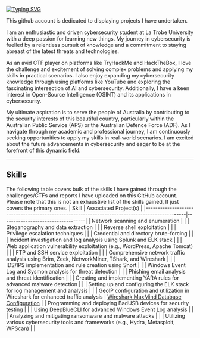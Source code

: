 <!---
Typing read me
--->
[![Typing SVG](https://readme-typing-svg.demolab.com/?lines=Passionate+cybersecurity+student;Avid+CTF+competitor)](https://git.io/typing-svg)

This github account is dedicated to displaying projects I have undertaken.

I am an enthusiastic and driven cybersecurity student at La Trobe University with a deep passion for learning new things. My journey in cybersecurity is fuelled by a relentless pursuit of knowledge and a commitment to staying abreast of the latest threats and technologies.

As an avid CTF player on platforms like TryHackMe and HackTheBox, I love the challenge and excitement of solving complex problems and applying my skills in practical scenarios. I also enjoy expanding my cybersecurity knowledge through using platforms like YouTube and exploring the fascinating intersection of AI and cybersecurity. Additionally, I have a keen interest in Open-Source Intelligence (OSINT) and its applications in cybersecurity. 

My ultimate aspiration is to serve the people of Australia by contributing to the security interests of this beautiful country, particularly within the Australian Public Service (APS) or the Australian Defence Force (ADF). 
As I navigate through my academic and professional journey, I am continuously seeking opportunities to apply my skills in real-world scenarios. I am excited about the future advancements in cybersecurity and eager to be at the forefront of this dynamic field.

---

## Skills
The following table covers bulk of the skills I have gained through the challenges/CTFs and reports I have uploaded on this GitHub account. Please note that this is not an exhaustive list of the skills gained, It just covers the primary ones. 
| Skill                                                                                         | Associated Project(s)             |
|-----------------------------------------------------------------------------------------------|-----------------------------------|
| Network scanning and enumeration                                                              |                                   |
| Steganography and data extraction                                                             |                                   |
| Reverse shell exploitation                                                                    |                                   |
| Privilege escalation techniques                                                               |                                   |
| Credential and directory brute-forcing                                                        |                                   |
| Incident investigation and log analysis using Splunk and ELK stack                            |                                   |
| Web application vulnerability exploitation (e.g., WordPress, Apache Tomcat)                   |                                   |
| FTP and SSH service exploitation                                                              |                                   |
| Comprehensive network traffic analysis using Brim, Zeek, NetworkMiner, TShark, and Wireshark  |                                   |
| IDS/IPS implementation and rule creation using Snort                                          |                                   |
| Windows Event Log and Sysmon analysis for threat detection                                    |                                   |
| Phishing email analysis and threat identification                                             |                                   |
| Creating and implementing YARA rules for advanced malware detection                           |                                   |
| Setting up and configuring the ELK stack for log management and analysis                      |                                   |
| GeoIP configuration and utilization in Wireshark for enhanced traffic analysis                | [Wireshark MaxMind Database Configuration](https://github.com/tim-barc/miscellaneous-notes-reports/blob/main/wireshark_geolocation.pdf)                        |
| Programming and deploying BadUSB devices for security testing                                 |                                   |
| Using DeepBlueCLI for advanced Windows Event Log analysis                                     |                                   |
| Analyzing and mitigating ransomware and malware attacks                                       |                                   |
| Utilizing various cybersecurity tools and frameworks (e.g., Hydra, Metasploit, WPScan)        |                                   |
